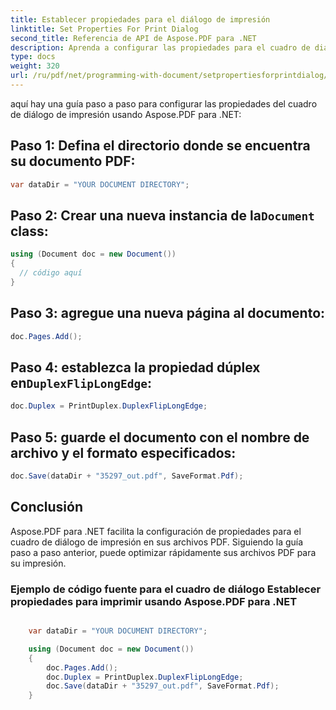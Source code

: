 ```yaml
---
title: Establecer propiedades para el diálogo de impresión
linktitle: Set Properties For Print Dialog
second_title: Referencia de API de Aspose.PDF para .NET
description: Aprenda a configurar las propiedades para el cuadro de diálogo de impresión en Aspose.PDF para .NET usando la guía paso a paso.
type: docs
weight: 320
url: /ru/pdf/net/programming-with-document/setpropertiesforprintdialog/
---
```

aquí hay una guía paso a paso para configurar las propiedades del cuadro de diálogo de impresión usando Aspose.PDF para .NET:


## Paso 1: Defina el directorio donde se encuentra su documento PDF:

```csharp
var dataDir = "YOUR DOCUMENT DIRECTORY";
```
   
##  Paso 2: Crear una nueva instancia de la`Document` class:

```csharp
using (Document doc = new Document())
{
  // código aquí
}
```
   
## Paso 3: agregue una nueva página al documento:

```csharp
doc.Pages.Add();
```
   
##  Paso 4: establezca la propiedad dúplex en`DuplexFlipLongEdge`:

```csharp
doc.Duplex = PrintDuplex.DuplexFlipLongEdge;
```
   
## Paso 5: guarde el documento con el nombre de archivo y el formato especificados:

```csharp
doc.Save(dataDir + "35297_out.pdf", SaveFormat.Pdf);
```

## Conclusión

Aspose.PDF para .NET facilita la configuración de propiedades para el cuadro de diálogo de impresión en sus archivos PDF. Siguiendo la guía paso a paso anterior, puede optimizar rápidamente sus archivos PDF para su impresión.

### Ejemplo de código fuente para el cuadro de diálogo Establecer propiedades para imprimir usando Aspose.PDF para .NET

```csharp

	var dataDir = "YOUR DOCUMENT DIRECTORY";

	using (Document doc = new Document())
	{
		doc.Pages.Add();
		doc.Duplex = PrintDuplex.DuplexFlipLongEdge;
		doc.Save(dataDir + "35297_out.pdf", SaveFormat.Pdf);
	}

```
